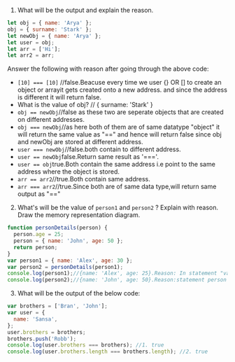 1. What will be the output and explain the reason.

```js
let obj = { name: 'Arya' };
obj = { surname: 'Stark' };
let newObj = { name: 'Arya' };
let user = obj;
let arr = ['Hi'];
let arr2 = arr;
```

Answer the following with reason after going through the above code:

- `[10] === [10]` //false.Beacuse every time we user {} OR [] to create an object or arrayit gets created onto a new address. and since the address is different it will return false.
- What is the value of obj? // { surname: 'Stark' }
- `obj == newObj`//false as these two are seperate objects that are created on different addresses.
- `obj === newObj`//as here both of them are of same datatype "object" it will return the same value as "==" and hence will return false since obj and newObj are stored at different address.
- `user === newObj`//false.both contain to different address.
- `user == newObj`false.Return same result as '==='.
- `user == obj`true.Both contain the same address i.e point to the same address where the object is stored.
- `arr == arr2`//true.Both contain same address.
- `arr === arr2`//true.Since both are of same data type,will return same output as "=="

2. What's will be the value of `person1` and `person2` ? Explain with reason. Draw the memory representation diagram.

<!-- To add this image here use ![name](./hello.jpg) -->

```js
function personDetails(person) {
  person.age = 25;
  person = { name: 'John', age: 50 };
  return person;
}
var person1 = { name: 'Alex', age: 30 };
var person2 = personDetails(person1);
console.log(person1);//{name: 'Alex', age: 25}.Reason: In statement "var person2 = personDetails(person1);" we are passing object "person1" as an arguement to personDetails.This arguement(person that is person1) is passed as a reference which means when we modify person inside the function , person1 will automatically get updated since they both contain the same address.And hence person.age=25 will modidy person.age=25.
console.log(person2);//{name: 'John', age: 50}.Reason:statement person = { name: 'John', age: 50 } does not modify the  person1(passed as an arguement) but is creates a new object(note:using {} creates a new objec at a different address) person with value as{ name: 'John', age: 50 } and returns that object which is further assigned to person 2.
```

3. What will be the output of the below code:

```js
var brothers = ['Bran', 'John'];
var user = {
  name: 'Sansa',
};
user.brothers = brothers;
brothers.push('Robb');
console.log(user.brothers === brothers); //1. true
console.log(user.brothers.length === brothers.length); //2. true
```
